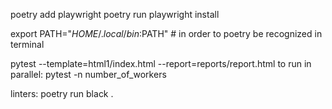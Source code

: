 poetry add playwright
poetry run playwright install

export PATH="$HOME/.local/bin:$PATH"  # in order to poetry be recognized in terminal


pytest --template=html1/index.html --report=reports/report.html
to run in parallel: pytest -n number_of_workers


linters:
poetry run black .




